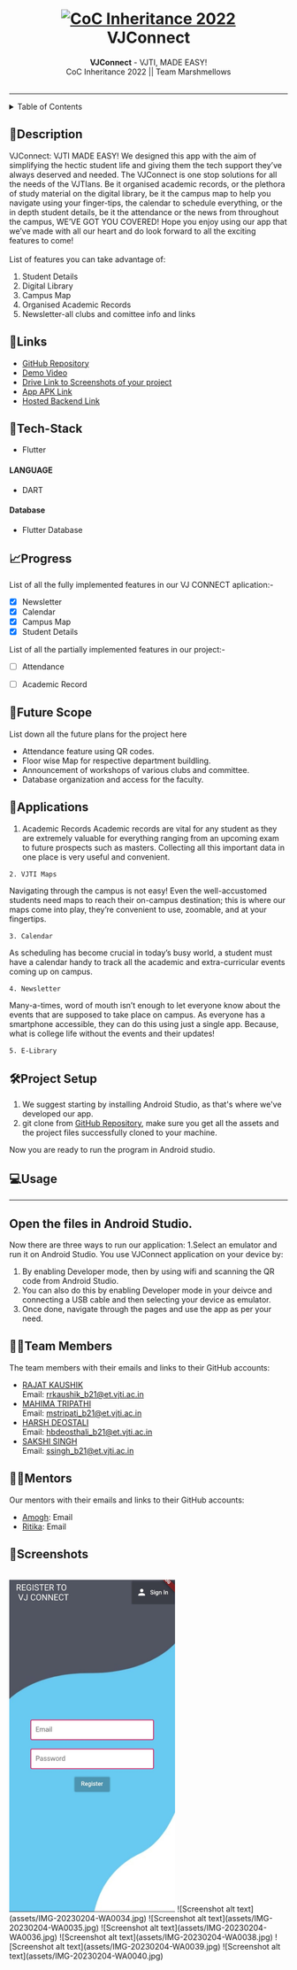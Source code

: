 <h1 align="center">
  <a href="https://github.com/CommunityOfCoders/Inheritance-2022">
    <img src="https://res.cloudinary.com/dn6vz8exv/image/upload/v1665664791/inh_zzefoy.jpg" alt="CoC Inheritance 2022" width="500" height="166">
  </a>
  <br>
 VJConnect
</h1>

<div align="center">
   <strong>VJConnect</strong> - VJTI, MADE EASY!<br>
  CoC Inheritance 2022 || Team Marshmellows <br> <br>
</div>
<hr>

<details>
<summary>Table of Contents</summary>


- [Description](#description)
- [Links](#links)
- [Tech Stack](#tech-stack)
- [Progress](#progress)
- [Future Scope](#future-scope)
- [Applications](#applications)
- [Project Setup](#project-setup)
- [Usage](#usage)
- [Team Members](#team-members)
- [Mentors](#mentors)
- [Screenshots](#screenshots)

</details>

## 📝Description

VJConnect: VJTI MADE EASY! 
We designed this app with the aim of simplifying the hectic student life and giving them the tech support they’ve always deserved and needed. 
The VJConnect is one stop solutions for all the needs of the VJTIans. Be it organised academic records, or the plethora of study material on the digital library, be it the campus map to help you navigate using your finger-tips, the calendar to schedule everything, or the in depth student details, be it the attendance or the news from throughout the campus, WE’VE GOT YOU COVERED! 
Hope you enjoy using our app that we’ve made with all our heart and do look forward to all the exciting features to come!<br>
<br>
List of features you can take advantage of:
1. Student Details
2. Digital Library
3. Campus Map
4. Organised Academic Records
5. Newsletter-all clubs and comittee info and links

## 🔗Links

- [GitHub Repository](https://github.com/rajatkaush11/VJTI_APP)
- [Demo Video]()
- [Drive Link to Screenshots of your project]()
- [App APK Link]()
- [Hosted Backend Link]()



## 🤖Tech-Stack
- Flutter


#### LANGUAGE
- DART


#### Database
- Flutter Database



## 📈Progress

List of all the fully implemented features in our VJ CONNECT aplication:-

- [x] Newsletter
- [x] Calendar
- [x] Campus Map
- [x] Student Details

List of all the partially implemented features in our project:-

- [ ] Attendance 
- [ ] Academic Record


## 🔮Future Scope

List down all the future plans for the project here

- Attendance feature using QR codes.
- Floor wise Map for respective department buildling.
- Announcement of workshops of various clubs and committee.
- Database organization and access for the faculty.

## 💸Applications

1. Academic Records
Academic records are vital for any student as they are extremely valuable for everything ranging from an upcoming exam to future prospects such as masters. Collecting all this important data in one place is very useful and convenient.
```
2. VJTI Maps
```
Navigating through the campus is not easy! Even the well-accustomed students need maps to reach their on-campus destination; this is where our maps come into play, they’re convenient to use, zoomable, and at your fingertips. 
```
3. Calendar
```
As scheduling has become crucial in today’s busy world, a student must have a calendar handy to track all the academic and extra-curricular events coming up on campus.
```
4. Newsletter
```
Many-a-times, word of mouth isn’t enough to let everyone know about the events that are supposed to take place on campus. As everyone has a smartphone accessible, they can do this using just a single app. Because, what is college life without the events and their updates!
```
5. E-Library 
```

## 🛠Project Setup

1. We suggest starting by installing Android Studio, as that's where we've developed our app.
2.  git clone from [GitHub Repository](#Github-Repository), make sure you get all the assets and the project files successfully cloned to your machine.

Now you are ready to run the program in Android studio.
## 💻Usage
-----
Open the files in Android Studio.
-----
Now there are three ways to run our application:
1.Select an emulator and run it on Android Studio.
You  use VJConnect application on your device by:
1. By enabling Developer mode, then by using wifi and scanning the QR code from Android Studio.
2. You can also do this by enabling Developer mode in your deivce and connecting a USB cable and then selecting your device as emulator. 
3. Once done, navigate through the pages and use the app as per your need.

## 👨‍💻Team Members

The team members with their emails and links to their GitHub accounts:

- [RAJAT KAUSHIK](https://github.com/rajatkaush11)<br> Email:
 rrkaushik_b21@et.vjti.ac.in 
- [MAHIMA TRIPATHI](https://github.com/)<br>
 Email: mstripati_b21@et.vjti.ac.in
 - [HARSH DEOSTALI ](https://github.com/rajatkaush11)<br> Email: hbdeosthali_b21@et.vjti.ac.in 
- [SAKSHI SINGH](https://github.com/)<br>
 Email: ssingh_b21@et.vjti.ac.in


## 👨‍🏫Mentors

Our mentors with their emails and links to their GitHub accounts:

- [Amogh](https://github.com/): Email 
- [Ritika](https://github.com/): Email 

## 📱Screenshots
<br>

<img src="assets/IMG-20230204-WA0033.jpg" alt="Register Page" width="300" height="600">
![Screenshot alt text](assets/IMG-20230204-WA0034.jpg)
![Screenshot alt text](assets/IMG-20230204-WA0035.jpg)
![Screenshot alt text](assets/IMG-20230204-WA0036.jpg)
![Screenshot alt text](assets/IMG-20230204-WA0038.jpg)
![Screenshot alt text](assets/IMG-20230204-WA0039.jpg)
![Screenshot alt text](assets/IMG-20230204-WA0040.jpg)
